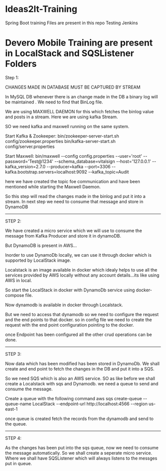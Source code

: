 # Ideas2It-Training
Spring Boot training Files are present in this repo
Testing Jenkins


# Devero Mobile Training are present in LocalStack and SQSListener Folders
Step 1:

CHANGES MADE IN DATABASE MUST BE CAPTURED BY STREAM

In MySQL DB whenever there is an change made in the DB a binary log will be maintained .
We need to find that BinLog file.

We are using MAXWELL DAEMON for this which fetches the binlog value and posts in a stream.
Here we are using kafka Stream.


SO we need kafka and maxwell running on the same system.

Start Kafka & Zookeeper:
bin/zookeeper-server-start.sh config/zookeeper.properties
bin/kafka-server-start.sh config/server.properties

Start Maxwell:
bin/maxwell --config config.properties --user='root' --password='Test@1234' --schema_database=vitalsign --host='127.0.0.1' --kafka_version=2.7.0 --producer=kafka --port=3306 --kafka.bootstrap.servers=localhost:9092 --kafka_topic=Audit

here we have created the topic foe communication and have been mentioned while starting the Maxwell Daemon.


So this step will read the changes made in the binlog and put it into a stream.
In next step we need to consume that message and store in DynamoDB

---------------------------------------------------------------------------

STEP 2:

We have created a micro service which we will use to consume the message from Kafka Producer and store it in dynamoDB.

But DynamoDB is present in AWS...

Inorder to use DynamoDb locally, we can use it through docker which is supported by LocalStack image.

Localstack is an image available in docker which idealy helps to use all the services provided by AWS locally without any account details...its like using AWS in local.


So start the LocalStack in docker with DynamoDb service using docker-compose file.

Now dynamodb is available in docker through Localstack.

But we need to access that dynamodb so we need to configure the request and the end points to that docker.
so in config file we need to create the request with the end point configuration pointing to the docker.

once Endpoint has been configured all the other crud operations can be done.

---------------------------------------------------------------------------

STEP 3:

Now data which has been modified has been stored in DynamoDb.
We shall create and end point to fetch the changes in the DB and put it into a SQS.


So we need SQS which is also an AWS service.
SO as like before we shall create a Localstack with sqs and Dynamodb.
we need a queue to send and consume the message.

Create a queue with the following command
aws sqs create-queue --queue-name LocalStack --endpoint-url http://localhost:4566 --region us-east-1

once queue is created fetch the records from the dynamodb and send to the queue.

---------------------------------------------------------------------------

STEP 4:

As the changes has been put into the sqs queue, now we need to consume the message automatically.
So we shall create a seperate micro service.
Where we shall have SQSListener which will always listens to the messges put in queue.
